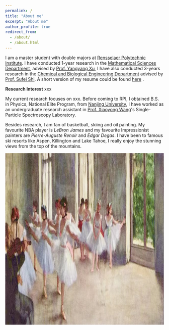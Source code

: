 ```yaml
---
permalink: /
title: "About me"
excerpt: "About me"
author_profile: true
redirect_from: 
  - /about/
  - /about.html
---
```


I am a master student with double majors at [Rensselaer Polytechnic Institute](https://www.rpi.edu). I have conducted 1-year research in the [Mathematical Sciences Department](https://science.rpi.edu/mathematical-sciences), advised by [Prof. Yangyang Xu](https://xu-yangyang.github.io/), I have also conducted 3-years research in the [Chemical and Biological Engineering Department](https://cbe.rpi.edu/) advised by [Prof. Sufei Shi](https://sufei-shi.weebly.com/people.html). A short version of my resume could be found [here](https://msnlbj236.github.io/files/Optical_Resume_Vivian_Miao_Feb27.pdf) .

**Research Interest**
xxx

My current research focuses on xxx. Before coming to RPI, I obtained B.S. in Physics, National Elite Program, from [Nanjing University](https://www.nju.edu.cn/en/main.psp), I have worked as an undergraduate research assistant in [Prof. Xiaoyong Wang](https://sps.nju.edu.cn/)'s Single-Particle Spectroscopy Laboratory. 

Besides research, I am fan of basketball, skiing and oil painting. My favourite NBA player is *LeBron James* and my favourite Impressionist painters are *Pierre-Auguste Renoir* and *Edgar Degas*. I have been to famous ski resorts like Aspen, Killington and Lake Tahoe, I really enjoy the stunning views from the top of the mountains.  

 <p align="center"><img width="1256" height="543" src='/images/ballet.jpg'></p>
